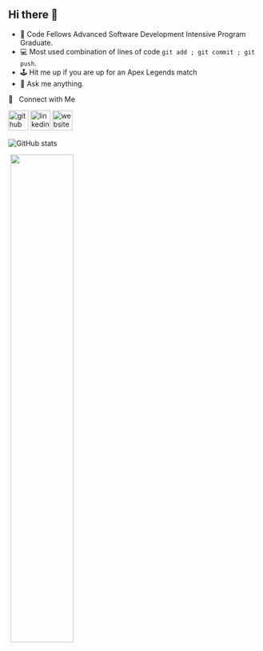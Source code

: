## Hi there 👋

<!--
**WaelAlQawasmi/WaelAlQawasmi** is a ✨ _special_ ✨ repository because its `README.md` (this file) appears on your GitHub profile.

Here are some ideas to get you started:

- 🔭 I’m currently working on ...
- 🌱 I’m currently learning ...
- 👯 I’m looking to collaborate on ...
- 🤔 I’m looking for help with ...
- 💬 Ask me about ...
- 📫 How to reach me: ...
- 😄 Pronouns: ...
- ⚡ Fun fact: ...
-->


- :seedling: Code Fellows Advanced Software Development Intensive Program Graduate.
- :computer: Most used combination of lines of code `git add ; git commit ; git push`.
- 🕹 Hit me up if you are up for an Apex Legends match
- :speech_balloon: Ask me anything.

🤝 &nbsp; Connect with Me





[<img src='https://cdn.jsdelivr.net/npm/simple-icons@3.0.1/icons/github.svg' alt='github' height='40'>](https://github.com/WaelAlQawasmi) [<img src='https://cdn.jsdelivr.net/npm/simple-icons@3.0.1/icons/linkedin.svg' alt='linkedin' height='40'>](https://www.linkedin.com/in/wael-al-qawasmi/)  [<img src='https://cdn.jsdelivr.net/npm/simple-icons@3.0.1/icons/icloud.svg' alt='website' height='40'>](https://github.com/WaelAlQawasmi) 




![GitHub stats](https://github-readme-stats.vercel.app/api?username=WaelAlQawasmi&show_icons=true)  
<p>&nbsp;<img src="https://github-readme-stats.vercel.app/api/top-langs/?username=WaelAlQawasmi&layout=compact" width="50%"/></p>

